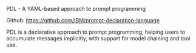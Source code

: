 PDL - A YAML-based approach to prompt programming

Github: https://github.com/IBM/prompt-declaration-language

PDL is a declarative approach to prompt programming, helping users to accumulate messages implicitly, with support for model chaining and tool use.